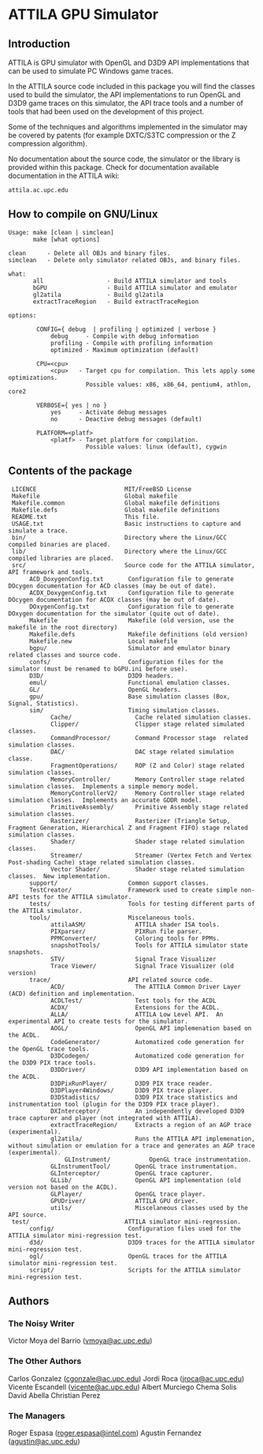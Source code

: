 ATTILA GPU Simulator
===============

Introduction
-------------

ATTILA is GPU simulator with OpenGL and D3D9 API implementations that can be used
to simulate PC Windows game traces.

In the ATTILA source code included in this package you will find the classes used
to build the simulator, the API implementations to run OpenGL and D3D9 game traces
on this simulator, the API trace tools and a number of tools that had been used on
the development of this project.

Some of the techniques and algorithms implemented in the simulator may be covered
by patents (for example DXTC/S3TC compression or the Z compression algorithm).

No documentation about the source code, the simulator or the library is provided within
this package.  Check for documentation available documentation in the ATTILA wiki:

    attila.ac.upc.edu


How to compile on GNU/Linux
----------------------------

    Usage: make [clean | simclean]
           make [what options]
    
    clean      - Delete all OBJs and binary files.
    simclean   - Delete only simulator related OBJs, and binary files.
    
    what:
           all                  - Build ATTILA simulator and tools
           bGPU                 - Build ATTILA simulator and emulator
           gl2atila             - Build gl2atila
           extractTraceRegion   - Build extractTraceRegion
    
    options:
    
            CONFIG={ debug  | profiling | optimized | verbose }
                debug     - Compile with debug information
                profiling - Compile with profiling information
                optimized - Maximum optimization (default)
    
            CPU=<cpu>
                <cpu>   - Target cpu for compilation. This lets apply some optimizations.
                          Possible values: x86, x86_64, pentium4, athlon, core2
    
            VERBOSE={ yes | no }
                yes     - Activate debug messages
                no      - Deactive debug messages (default)
    
            PLATFORM=<platf>
                <platf> - Target platform for compilation.
                          Possible values: linux (default), cygwin


Contents of the package
------------------------

	 LICENCE                         MIT/FreeBSD License
	 Makefile                        Global makefile
	 Makefile.common                 Global makefile definitions
	 Makefile.defs                   Global makefile definitions
	 README.txt                      This file.
	 USAGE.txt                       Basic instructions to capture and simulate a trace.
	 bin/                            Directory where the Linux/GCC compiled binaries are placed.
	 lib/                            Directory where the Linux/GCC compiled libraries are placed.
	 src/                            Source code for the ATTILA simulator, API framework and tools.
		  ACD_DoxygenConfig.txt       Configuration file to generate DOcygen documentation for ACD classes (may be out of date).
		  ACDX_DoxygenConfig.txt      Configuration file to generate DOcygen documentation for ACDX classes (may be out of date).
		  DOxygenConfig.txt           Configuration file to generate DOxygen documentation for the simulator (quite out of date).
		  Makefile                    Makefile (old version, use the makefile in the root directory)
		  Makefile.defs               Makefile definitions (old version)
		  Makefile.new                Local makefile
		  bgpu/                       Simulator and emulator binary related classes and source code.
		  confs/                      Configuration files for the simulator (must be renamed to bGPU.ini before use).
		  D3D/                        D3D9 headers.
		  emul/                       Functional emulation classes.
		  GL/                         OpenGL headers.
		  gpu/                        Base simulation classes (Box, Signal, Statistics).
		  sim/                        Timing simulation classes.
				Cache/                  Cache related simulation classes.
				Clipper/                Clipper stage related simulated classes.
				CommandProcessor/       Command Processor stage  related simulation classes.
				DAC/                    DAC stage related simulation classe.
				FragmentOperations/     ROP (Z and Color) stage related simulation classes.
				MemoryController/       Memory Controller stage related simulation classes.  Implements a simple memory model.
				MemoryControllerV2/     Memory Controller stage related simulation classes.  Implements an accurate GDDR model.
				PrimitiveAssembly/      Primitive Assembly stage related simulation classes.
				Rasterizer/             Rasterizer (Triangle Setup, Fragment Generation, Hierarchical Z and Fragment FIFO) stage related simulation classes.
				Shader/                 Shader stage related simulation classes.
				Streamer/               Streamer (Vertex Fetch and Vertex Post-shading Cache) stage related simulation classes.
				Vector Shader/          Shader stage related simulation classes.  New implementation.
		  support/                    Common support classes.
		  TestCreator/                Framework used to create simple non-API tests for the ATTILA simulator.
		  tests/                      Tools for testing different parts of the ATTILA simulator.
		  tools/                      Miscelaneous tools.
				attilaASM/              ATTILA shader ISA tools.
				PIXparser/              PIXRun file parser.
				PPMConverter/           Coloring tools for PPMs.
				snapshotTools/          Tools for ATTILA simulator state snapshots.
				STV/                    Signal Trace Visualizer
				Trace Viewer/           Signal Trace Visualizer (old version)
		  trace/                      API related source code.
				ACD/                    The ATTILA Common Driver Layer (ACD) definition and implementation.
				ACDLTest/               Test tools for the ACDL
				ACDX/                   Extensions for the ACDL.
				ALLA/                   ATTILA Low Level API.  An experimental API to create tests for the simulator.
				AOGL/                   OpenGL API implemenation based on the ACDL.
				CodeGenerator/          Automatized code generation for the OpenGL trace tools.
				D3DCodegen/             Automatized code generation for the D3D9 PIX trace tools.
				D3DDriver/              D3D9 API implementation based on the ACDL.
				D3DPixRunPlayer/        D3D9 PIX trace reader.
				D3DPlayer4Windows/      D3D9 PIX trace player.
				D3DStadistics/          D3D9 PIX trace statistics and instrumentation tool (plugin for the D3D9 PIX trace player).
				DXInterceptor/          An independently developed D3D9 trace capturer and player (not integrated with ATTILA).
				extractTraceRegion/     Extracts a region of an AGP trace (experimental).
				gl2atila/               Runs the ATTILA API implemenation, without simulation or emulation for a trace and generates an AGP trace (experimental).
					GLInstrument/           OpenGL trace instrumentation.
				GLInstrumentTool/       OpenGL trace instrumentation.
				GLInterceptor/          OpenGL trace capturer.
				GLLib/                  OpenGL API implementation (old version not based on the ACDL).
				GLPlayer/               OpenGL trace player.
				GPUDriver/              ATTILA GPU driver.
				utils/                  Miscelaneous classes used by the API source.
	 test/                           ATTILA simulator mini-regression.
		  config/                     Configuration files used for the ATTILA simulator mini-regression test.
		  d3d/                        D3D9 traces for the ATTILA simulator mini-regression test.
		  ogl/                        OpenGL traces for the ATTILA simulator mini-regression test.
		  script/                     Scripts for the ATTILA simulator mini-regression test.


Authors
------------------------

### The Noisy Writer

   Victor Moya del Barrio (vmoya@ac.upc.edu)

### The Other Authors

   Carlos Gonzalez (cgonzale@ac.upc.edu)
   Jordi Roca (jroca@ac.upc.edu)
   Vicente Escandell (vicente@ac.upc.edu)
   Albert Murciego
   Chema Solis
   David Abella
   Christian Perez

### The Managers

   Roger Espasa (roger.espasa@intel.com)
   Agustin Fernandez (agustin@ac.upc.edu)

